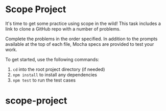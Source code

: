 # Scope Project

It's time to get some practice using scope in the wild! This task includes a
link to clone a GitHub repo with a number of problems.

Complete the problems in the order specified. In addition to the prompts
available at the top of each file, Mocha specs are provided to test your work.

To get started, use the following commands:

1. `cd` into the root project directory (if needed)
2. `npm install` to install any dependencies
3. `npm test` to run the test cases
# scope-project
